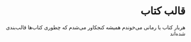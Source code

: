 <div dir="rtl">
    <h1>
قالب کتاب
    </h1>
</div>

<div dir="rtl">
هربار کتاب یا رمانی می‌خوندم
همیشه کنجکاور می‌شدم که چطوری کتاب‌ها قالب‌بندی شده‌اند
</div>
